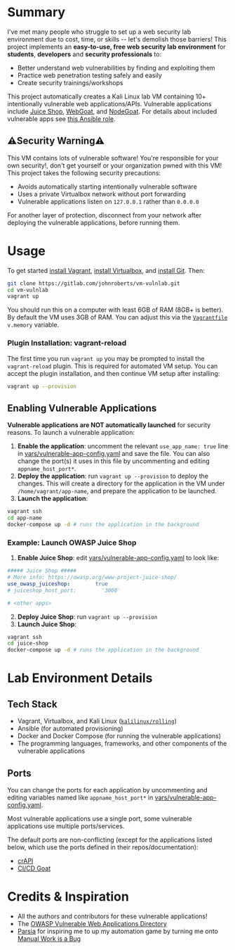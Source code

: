 # Summary
I've met many people who struggle to set up a web security lab environment due to cost, time, or skills -- let's demolish those barriers! This project implements an **easy-to-use, free web security lab environment** for **students**, **developers** and **security professionals** to:
- Better understand web vulnerabilities by finding and exploiting them
- Practice web penetration testing safely and easily
- Create security trainings/workshops

This project automatically creates a Kali Linux lab VM containing 10+ intentionally vulnerable web applications/APIs. Vulnerable applications include [Juice Shop](https://owasp.org/www-project-juice-shop/), [WebGoat](https://github.com/WebGoat/WebGoat), and [NodeGoat](https://wiki.owasp.org/index.php/OWASP_Node_js_Goat_Project). For details about included vulnerable apps see [this Ansible role](https://gitlab.com/johnroberts/ansiblerole-vulnerable-apps).

## ⚠️Security Warning⚠️
This VM contains lots of vulnerable software! You're responsible for your own security!, don't get yourself or your organization pwned with this VM! This project takes the following security precautions:
- Avoids automatically starting intentionally vulnerable software
- Uses a private Virtualbox network without port forwarding
- Vulnerable applications listen on `127.0.0.1` rather than `0.0.0.0`

For another layer of protection, disconnect from your network after deploying the vulnerable applications, before running them.

# Usage
To get started [install Vagrant](https://developer.hashicorp.com/vagrant/docs/installation), [install Virtualbox](https://www.virtualbox.org/wiki/Downloads), and [install Git](https://git-scm.com/book/en/v2/Getting-Started-Installing-Git). Then:
```sh
git clone https://gitlab.com/johnroberts/vm-vulnlab.git
cd vm-vulnlab
vagrant up
```

You should run this on a computer with least 6GB of RAM (8GB+ is better). By default the VM uses 3GB of RAM. You can adjust this via the [`Vagrantfile`](Vagrantfile) `v.memory` variable.

### Plugin Installation: vagrant-reload
The first time you run `vagrant up` you may be prompted to install the `vagrant-reload` plugin. This is required for automated VM setup. You can accept the plugin installation, and then continue VM setup after installing:
```sh
vagrant up --provision
```

## Enabling Vulnerable Applications
**Vulnerable applications are NOT automatically launched** for security reasons. To launch a vulnerable application:
1. **Enable the application**: uncomment the relevant `use_app_name: true` line in [vars/vulnerable-app-config.yaml](vars/vulnerable-app-config.yaml) and save the file. You can also change the port(s) it uses in this file by uncommenting and editing `appname_host_port*`.
2. **Deploy the application**: run `vagrant up --provision` to deploy the changes. This will create a directory for the application in the VM under `/home/vagrant/app-name`, and prepare the application to be launched.
3. **Launch the application**:
```sh
vagrant ssh
cd app-name
docker-compose up -d # runs the application in the background
```

### Example: Launch OWASP Juice Shop
1. **Enable Juice Shop**: edit [vars/vulnerable-app-config.yaml](vars/vulnerable-app-config.yaml) to look like:
```yaml
##### Juice Shop #####
# More info: https://owasp.org/www-project-juice-shop/
use_owasp_juiceshop:        true
# juiceshop_host_port:        '3000' 

# <other apps>
```
2. **Deploy Juice Shop**: run `vagrant up --provision`
3. **Launch Juice Shop**: 
```sh
vagrant ssh
cd juice-shop
docker-compose up -d # runs the application in the background
```
# Lab Environment Details
## Tech Stack
- Vagrant, Virtualbox, and Kali Linux ([`kalilinux/rolling`](https://app.vagrantup.com/kalilinux/boxes/rolling))
- Ansible (for automated provisioning)
- Docker and Docker Compose (for running the vulnerable applications)
- The programming languages, frameworks, and other components of the vulnerable applications

## Ports
You can change the ports for each application by uncommenting and editing variables named like `appname_host_port*` in [vars/vulnerable-app-config.yaml](vars/vulnerable-app-config.yaml).

Most vulnerable applications use a single port, some vulnerable applications use multiple ports/services.

The default ports are non-conflicting (except for the applications listed below, which use the ports defined in their repos/documentation):
- [crAPI](https://github.com/OWASP/crAPI)
- [CI/CD Goat](https://github.com/cider-security-research/cicd-goat)

# Credits & Inspiration
- All the authors and contributors for these vulnerable applications! 
- The [OWASP Vulnerable Web Applications Directory](https://owasp.org/www-project-vulnerable-web-applications-directory/)
- [Parsia](https://parsiya.net/about/) for inspiring me to up my automation game by turning me onto [Manual Work is a Bug](https://queue.acm.org/detail.cfm?id=3197520&doi=10.1145%2F3194653.3197520)